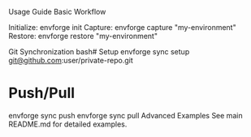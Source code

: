 Usage Guide
Basic Workflow

Initialize: envforge init
Capture: envforge capture "my-environment"
Restore: envforge restore "my-environment"

Git Synchronization
bash# Setup
envforge sync setup git@github.com:user/private-repo.git

# Push/Pull
envforge sync push
envforge sync pull
Advanced Examples
See main README.md for detailed examples.
